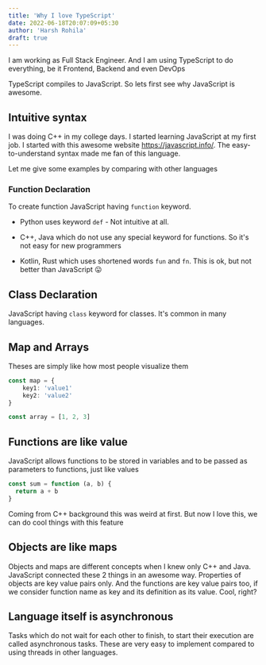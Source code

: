 ```yaml
---
title: 'Why I love TypeScript'
date: 2022-06-18T20:07:09+05:30
author: 'Harsh Rohila'
draft: true
---
```


I am working as Full Stack Engineer. And I am using TypeScript to do everything, be it Frontend, Backend and even DevOps

TypeScript compiles to JavaScript. So lets first see why JavaScript is awesome.

## Intuitive syntax

I was doing C++ in my college days. I started learning JavaScript at my first job. I started with this awesome website https://javascript.info/.
The easy-to-understand syntax made me fan of this language.

Let me give some examples by comparing with other languages

### Function Declaration

To create function JavaScript having `function` keyword.

- Python uses keyword `def` - Not intuitive at all.

- C++, Java which do not use any special keyword for functions. So it's not easy for new programmers

- Kotlin, Rust which uses shortened words `fun` and `fn`. This is ok, but not better than JavaScript 😛

## Class Declaration

JavaScript having `class` keyword for classes. It's common in many languages.

## Map and Arrays

Theses are simply like how most people visualize them

```ts
const map = {
	key1: 'value1'
	key2: 'value2'
}

const array = [1, 2, 3]
```

## Functions are like value

JavaScript allows functions to be stored in variables and to be passed as parameters to functions, just like values

```ts
const sum = function (a, b) {
  return a + b
}
```

Coming from C++ background this was weird at first. But now I love this, we can do cool things with this feature

## Objects are like maps

Objects and maps are different concepts when I knew only C++ and Java. JavaScript connected these 2 things in an awesome way. Properties of objects are key value pairs only. And the functions are key value pairs too, if we consider function name as key and its definition as its value. Cool, right?

## Language itself is asynchronous

Tasks which do not wait for each other to finish, to start their execution are called asynchronous tasks. These are very easy to implement compared to using threads in other languages.
